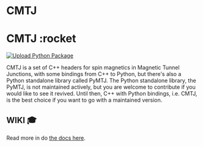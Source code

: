# CMTJ
# CMTJ :rocket
[![Upload Python Package](https://github.com/LemurPwned/spinpy/actions/workflows/python-publish.yml/badge.svg)](https://github.com/LemurPwned/spinpy/actions/workflows/python-publish.yml)

CMTJ is a set of C++ headers for spin magnetics in Magnetic Tunnel Junctions, with some bindings from C++ to Python, but there's also a Python standalone library called PyMTJ. The Python standalone library, the PyMTJ, is not maintained actively, but you are welcome to contribute if you would like to see it revived. Until then, C++ with Python bindings, i.e. CMTJ, is the best choice if you want to go with a maintained version.

## WIKI :mortar_board:

Read more in do [the docs here](cmtj/CMTJ.md).
